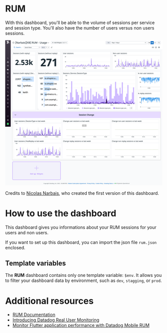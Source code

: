# RUM

With this dashboard, you'll be able to the volume of sessions per service and session type.
You'll also have the number of users versus non users sessions.

![Datadog Rum](./img/rum.png)

Credits to [Nicolas Narbais](https://github.com/nxnarbais), who created the first version of this dashboard.

# How to use the dashboard

This dashboard gives you informations about your RUM sessions for your users
and non users.

If you want to set up this dashboard, you can import the json file `rum.json` enclosed.

## Template variables

The __RUM__ dashboard contains only one template variable: `$env`. It allows
you to filter your dashboard data by environment, such as `dev`, `stagging`, or
`prod`.

# Additional resources

- [RUM Documentation](https://docs.datadoghq.com/real_user_monitoring/)
- [Introducing Datadog Real User Monitoring](https://www.datadoghq.com/blog/real-user-monitoring-with-datadog/)
- [Monitor Flutter application performance with Datadog Mobile RUM](https://www.datadoghq.com/blog/monitor-flutter-application-performance-with-mobile-rum/)

